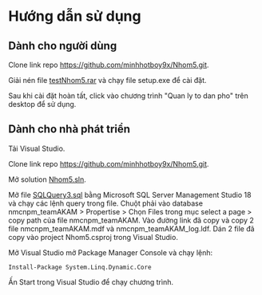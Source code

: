 ﻿# Hướng dẫn sử dụng

## Dành cho người dùng
Clone link repo https://github.com/minhhotboy9x/Nhom5.git.

Giải nén file [testNhom5.rar](testNhom5.rar) và chạy file setup.exe để cài đặt.

Sau khi cài đặt hoàn tất, click vào chương trình "Quan ly to dan pho" trên desktop để sử dụng.

## Dành cho nhà phát triển
Tải Visual Studio.

Clone link repo https://github.com/minhhotboy9x/Nhom5.git.

Mở solution [Nhom5.sln](Nhom5.sln).

Mở file [SQLQuery3.sql](SQLQuery3.sql) bằng Microsoft SQL Server Management Studio 18 và chạy các lệnh query trong file.
Chuột phải vào database nmcnpm_teamAKAM > Propertise > Chọn Files trong mục select a page > copy path của file nmcnpm_teamAKAM.
Vào đường link đã copy và copy 2 file nmcnpm_teamAKAM.mdf và nmcnpm_teamAKAM_log.ldf. Dán 2 file đã copy vào project Nhom5.csproj trong Visual Studio.

Mở Visual Studio mở Package Manager Console và chạy lệnh:
```
Install-Package System.Linq.Dynamic.Core
```

Ấn Start trong Visual Studio để chạy chương trình.



